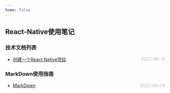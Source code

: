 ```yaml
---
home: false
---
```

## React-Native使用笔记
### 技术文档列表
* [创建一个React Native项目](./vue/vuex)  <span style="color:#bbb; float:right">2021-06-10</span>
### MarkDown使用指南
* [MarkDown](../blog-daily/use-markdown)  <span style="color:#bbb; float:right">2021-06-24</span>
